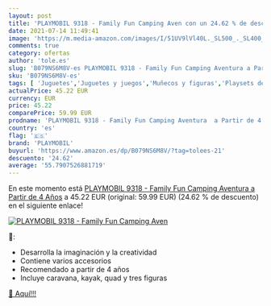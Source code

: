 ```yaml
---
layout: post
title: 'PLAYMOBIL 9318 - Family Fun Camping Aven con un 24.62 % de descuento'
date: 2021-07-14 11:49:41
image: 'https://m.media-amazon.com/images/I/51UV9lVl40L._SL500_._SL400_.jpg'
comments: true
category: ofertas
author: 'tole.es'
slug: 'B079NS6M8V-es PLAYMOBIL 9318 - Family Fun Camping Aventura a Partir de 4...'
sku: 'B079NS6M8V-es'
tags: [ 'Juguetes','Juguetes y juegos','Muñecos y figuras','Playsets de figuras de juguete para niños','playmobil', ]
actualPrice: 45.22 EUR
currency: EUR
price: 45.22
comparePrice: 59.99 EUR
prodname: 'PLAYMOBIL 9318 - Family Fun Camping Aventura  a Partir de 4 Años'
country: 'es'
flag: '🇪🇸'
brand: 'PLAYMOBIL'
buyurl: 'https://www.amazon.es/dp/B079NS6M8V/?tag=tolees-21'
descuento: '24.62'
average: '55.7907526881719'
---
```


En este momento está [PLAYMOBIL 9318 - Family Fun Camping Aventura  a Partir de 4 Años](https://www.amazon.es/dp/B079NS6M8V/?tag=tolees-21) a 45.22 EUR (original: 59.99 EUR) (24.62 %  de descuento) en el siguiente enlace!

[![PLAYMOBIL 9318 - Family Fun Camping Aven](https://m.media-amazon.com/images/I/51UV9lVl40L._SL500_._SL400_.jpg)](https://www.amazon.es/dp/B079NS6M8V/?tag=tolees-21)

🔎:

- Desarrolla la imaginación y la creatividad
- Contiene varios accesorios
- Recomendado a partir de 4 años
- Incluye caravana, kayak, quad y tres figuras

[🛒 Aquí!!!](https://www.amazon.es/dp/B079NS6M8V/?tag=tolees-21)
